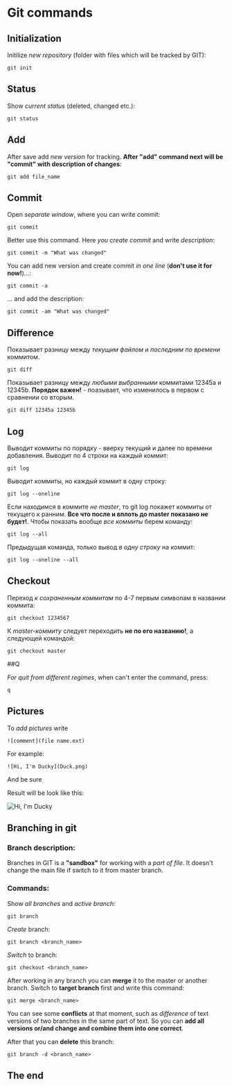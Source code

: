 # **Git commands**

## Initialization
Initilize *new repository* (folder with files which will be tracked by GIT):

    git init

## Status 
Show *current status* (deleted, changed etc.):

    git status

## Add
After save add *new version* for tracking. **After "add" command next will be "commit" with description of changes**:

    git add file_name

## Commit
Open *separate window*, where you can write commit:

    git commit

Better use this command. Here *you create commit* and write *description*:

    git commit -m "What was changed"

You can add new version and create commit *in one line* (__don't use it for now!__)...:
   
    git commit -a

... and add the description:
    
    git commit -am "What was changed"

## Difference
Показывает разницу между *текущим файлом* и *последним по времени* коммитом.

    git diff 

Показывает разницу между *любыми выбранными* коммитами 12345a и 12345b. **Порядок важен!** - поазывает, что изменилось в первом с сравнении со вторым.

    git diff 12345a 12345b

## Log
Выводит коммиты по порядку - вверху текущий и далее по времени добавления. Выводит по 4 строки на каждый коммит:

    git log

Выводит коммиты, но каждый коммит в одну строку:

    git log --oneline

Если находимся в коммите *не master*, то git log покажет коммиты от текущего к ранним. **Все что после и вплоть до master показано не будет!**. Чтобы показать вообще *все коммиты* берем команду:

    git log --all

Предыдущая команда, только вывод *в одну строку* на коммит:

    git log --oneline --all

## Checkout
Переход *к сохраненным коммитам* по 4-7 первым символам в названии коммита:

    git checkout 1234567

К *master-коммиту* следует переходить **не по его названию!**, а следующей командой:

    git checkout master

##Q

*For quit from different regimes*, when can't enter the command, press:

    q

## Pictures

To *add pictures* write 

    ![comment](file name.ext)

For example:

    ![Hi, I'm Ducky](Duck.png)

And be sure

Result will be look like this:

![Hi, I'm Ducky](Duck.png)

## Branching in git

### Branch description:

Branches in GIT is a __"sandbox"__ for working with a *part of file*. It doesn't change the main file if switch to it from master branch.

### Commands:

Show *all branches* and *active branch*:

    git branch

*Create* branch:

    git branch <branch_name>

*Switch* to branch:

    git checkout <branch_name>

After working in any branch you can **merge** it to the master or another branch. Switch to **target branch** first and write this command:

    git merge <branch_name>

You can see some **conflicts** at that moment, such as *difference* of text versions of two branches in the same part of text. So you can **add all versions or/and change and combine them into one correct**.

After that you can __delete__ this branch:

    git branch -d <branch_name>



## The end
